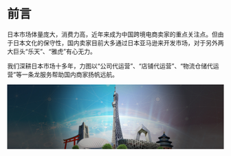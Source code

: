 # 前言

日本市场体量庞大，消费力高，近年来成为中国跨境电商卖家的重点关注点。但由于日本文化的保守性，国内卖家目前大多通过日本亚马逊来开发市场，对于另外两大巨头“乐天”、“雅虎”有心无力。

 我们深耕日本市场十多年，力图以“公司代运营”、“店铺代运营”、“物流仓储代运营”等一条龙服务帮助国内商家扬帆远航。

![](.gitbook/assets/banner-w2000-j600.jpg)

